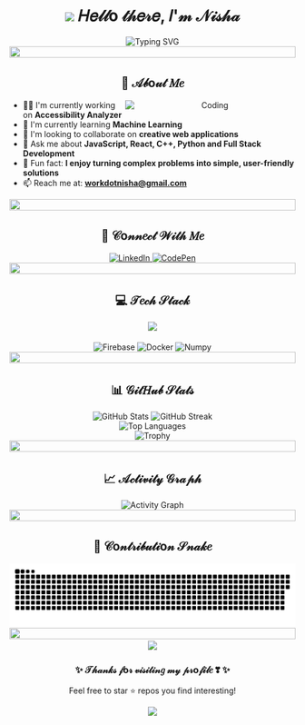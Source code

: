 # <div align="center"><img src="https://media.giphy.com/media/hvRJCLFzcasrR4ia7z/giphy.gif" width="30"> 𝐻𝑒𝓁𝓁o 𝓉𝒽𝑒𝓇𝑒, 𝐼'𝓂 𝒩𝒾𝓈𝒽𝒶 </div>

<div align="center">
  <img src="https://readme-typing-svg.herokuapp.com?font=Dancing+Script&weight=600&size=30&pause=1000&color=008080&center=true&vCenter=true&random=false&width=435&lines=Full-Stack+Developer;AI+Enthusiast;Creative+Coder;Lifelong+Learner;2%2B+years+of+coding+learning+experience" alt="Typing SVG" />
<!--   <img src="https://readme-typing-svg.herokuapp.com?font=Comfortaa&weight=600&size=28&pause=1000&color=008080&center=true&vCenter=true&random=false&width=435&lines=Full-Stack+Developer;AI+Enthusiast;Creative+Coder;Lifelong+Learner" alt="Typing SVG" /> -->
  <br>
  
 <img src="https://i.imgur.com/dBaSKWF.gif" height="20" width="100%">
</div>

## <div align="center">🦋 𝒜𝒷o𝓊𝓉 𝑀𝑒</div>

<div align="center">
<!--   <img align="right" alt="Coding" width="300" src="https://cdn.dribbble.com/users/2704414/screenshots/7466903/media/b08ab576316bd4582fef189f471cd9e5.gif"> -->
  <img align="right" alt="Coding" width="300" src="https://media.giphy.com/media/L1R1tvI9svkIWwpVYr/giphy.gif">
</div>

- 👩‍💻 I'm currently working on **Accessibility Analyzer**
- 🌱 I'm currently learning **Machine Learning**
- 👯 I'm looking to collaborate on **creative web applications**
- 💬 Ask me about **JavaScript, React, C++, Python and Full Stack Development**
- 🌟 Fun fact: **I enjoy turning complex problems into simple, user-friendly solutions**
- 📫 Reach me at: **workdotnisha@gmail.com**

<div align="center">
  <img src="https://i.imgur.com/dBaSKWF.gif" height="20" width="100%">
</div>

## <div align="center">🌊 𝒞o𝓃𝓃𝑒𝒸𝓉 𝒲𝒾𝓉𝒽 𝑀𝑒</div>

<div align="center">
  <a href="https://www.linkedin.com/in/nisha-kumari-38343a313/" target="_blank">
    <img src="https://img.shields.io/badge/LinkedIn-008080?style=for-the-badge&logo=linkedin&logoColor=white" alt="LinkedIn"/>
  </a>
  <a href="https://codepen.io/Byte-Crafter" target="_blank">
    <img src="https://img.shields.io/badge/CodePen-008080?style=for-the-badge&logo=codepen&logoColor=white" alt="CodePen"/>
  </a>
</div>

<div align="center">
  <img src="https://i.imgur.com/dBaSKWF.gif" height="20" width="100%">
</div>

## <div align="center">💻 𝒯𝑒𝒸𝒽 𝒮𝓉𝒶𝒸𝓀</div>

<div align="center">
  <img src="https://skillicons.dev/icons?i=js,html,css,react,nodejs,express,c,cpp,python,django,flask,mysql,mongodb,bootstrap,tailwind,git,figma,vscode" />
  <br><br>
  <!-- <img src="https://img.shields.io/badge/TypeScript-008080?style=for-the-badge&logo=typescript&logoColor=white" alt="TypeScript" />
  <img src="https://img.shields.io/badge/Redux-008080?style=for-the-badge&logo=redux&logoColor=white" alt="Redux" />
  <img src="https://img.shields.io/badge/Next.js-008080?style=for-the-badge&logo=next.js&logoColor=white" alt="Next.js" /> -->
  <img src="https://img.shields.io/badge/Firebase-008080?style=for-the-badge&logo=firebase&logoColor=white" alt="Firebase" />
  <img src="https://img.shields.io/badge/Docker-008080?style=for-the-badge&logo=docker&logoColor=white" alt="Docker" />
  <img src="https://img.shields.io/badge/-NumPy-013243?style=for-the-badge&logo=numpy&logoColor=white" alt="Numpy" />

</div>

<div align="center">
  <img src="https://i.imgur.com/dBaSKWF.gif" height="20" width="100%">
</div>

## <div align="center">📊 𝒢𝒾𝓉𝐻𝓊𝒷 𝒮𝓉𝒶𝓉𝓈</div>

<div align="center">
  <img src="https://github-readme-stats.vercel.app/api?username=technoish&show_icons=true&theme=tokyonight&title_color=008080&icon_color=008080&hide_border=true&count_private=true" width="49%" alt="GitHub Stats"/>
  <img src="https://github-readme-streak-stats.herokuapp.com/?user=technoish&theme=tokyonight&ring=008080&fire=008080&currStreakLabel=008080&hide_border=true" width="49%" alt="GitHub Streak"/>
</div>

<div align="center">
  <img src="https://github-readme-stats.vercel.app/api/top-langs/?username=technoish&theme=tokyonight&title_color=008080&hide_border=true&layout=compact" width="50%" alt="Top Languages"/>
</div>

<div align="center">
  <img src="https://github-profile-trophy.vercel.app/?username=technoish&theme=nord&no-frame=true&row=1&column=7&title_color=008080" width="100%" alt="Trophy"/>
</div>

<div align="center">
  <img src="https://i.imgur.com/dBaSKWF.gif" height="20" width="100%">
</div>

## <div align="center">📈 𝒜𝒸𝓉𝒾𝓋𝒾𝓉𝓎 𝒢𝓇𝒶𝓅𝒽</div>

<div align="center">
  <img alt="Activity Graph" src="https://github-readme-activity-graph.vercel.app/graph?username=technoish&theme=react-dark&color=008080&line=008080&point=008080&hide_border=true" />
</div>

<div align="center">
  <img src="https://i.imgur.com/dBaSKWF.gif" height="20" width="100%">
</div>

## <div align="center">🐚 𝒞o𝓃𝓉𝓇𝒾𝒷𝓊𝓉𝒾o𝓃 𝒮𝓃𝒶𝓀𝑒 </div>

<div align="center">
 <img src="https://raw.githubusercontent.com/technoish/technoish/output/snake.svg" alt="Snake animation" />
</div>

<div align="center">
  <img src="https://i.imgur.com/dBaSKWF.gif" height="20" width="100%">
</div>

<div align="center">
 <img src="https://profile-counter.glitch.me/technoish/count.svg" />
  <!-- <img src="https://komarev.com/ghpvc/?username=workdotnisha&style=flat-square&color=008080" alt="Profile views"/> -->
</div>

<div align="center">
  <h3>✨ 𝒯𝒽𝒶𝓃𝓀𝓈 𝒻o𝓇 𝓋𝒾𝓈𝒾𝓉𝒾𝓃𝑔 𝓂𝓎 𝓅𝓇o𝒻𝒾𝓁𝑒 ❣  ✨</h3>
  <p>Feel free to star ⭐ repos you find interesting!</p>
  <img src="https://raw.githubusercontent.com/BrunnerLivio/brunnerlivio/master/images/marquee.svg" />
</div>
